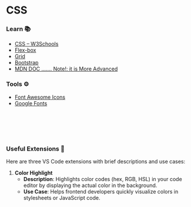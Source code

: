 # CSS

### Learn 📚

- [CSS – W3Schools](https://www.w3schools.com/css/default.asp)
- [Flex-box](https://css-tricks.com/snippets/css/a-guide-to-flexbox/)
- [Grid](https://css-tricks.com/snippets/css/complete-guide-grid/)
- [Bootstrap](https://getbootstrap.com/docs/5.3/utilities/background/)
- [MDN DOC ....... Note!: it is More Advanced](https://developer.mozilla.org/en-US/docs/Web/CSS)

### Tools ⚙

- [Font Awesome Icons ](https://fontawesome.com/)
- [Google Fonts](https://fonts.google.com/)

<br>
<br>
<br>
<br>

### Useful Extensions 🔧

Here are three VS Code extensions with brief descriptions and use cases:

1. **Color Highlight**
   - **Description**: Highlights color codes (hex, RGB, HSL) in your code editor by displaying the actual color in the background.
   - **Use Case**: Helps frontend developers quickly visualize colors in stylesheets or JavaScript code.
